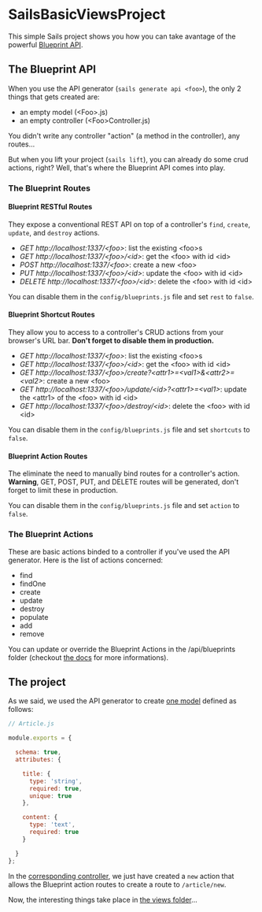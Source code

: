 # SailsBasicViewsProject

This simple Sails project shows you how you can take avantage of the powerful
[Blueprint API](http://sailsjs.org/documentation/reference/blueprint-api).

## The Blueprint API

When you use the API generator (`sails generate api <foo>`), the only 2 things
that gets created are:

* an empty model (&lt;Foo&gt;.js)
* an empty controller (&lt;Foo&gt;Controller.js)

You didn't write any controller "action" (a method in the controller),
any routes...

But when you lift your project (`sails lift`), you can already do some crud
actions, right? Well, that's where the Blueprint API comes into play.

### The Blueprint Routes

#### Blueprint RESTful Routes

They expose a conventional REST API on top of a controller's `find`, `create`,
`update`, and `destroy` actions. 

* *GET http://localhost:1337/&lt;foo&gt;*: list the existing &lt;foo&gt;s
* *GET http://localhost:1337/&lt;foo&gt;/&lt;id&gt;*: get the &lt;foo&gt;
with id &lt;id&gt;
* *POST http://localhost:1337/&lt;foo&gt;*: create a new &lt;foo&gt;
* *PUT http://localhost:1337/&lt;foo&gt;/&lt;id&gt;*: update the &lt;foo&gt;
with id &lt;id&gt;
* *DELETE http://localhost:1337/&lt;foo&gt;/&lt;id&gt;*: delete the &lt;foo&gt;
with id &lt;id&gt;

You can disable them in the `config/blueprints.js` file and set `rest` to
`false`.

#### Blueprint Shortcut Routes

They allow you to access to a controller's CRUD actions from your browser's
URL bar. **Don't forget to disable them in production.**

* *GET http://localhost:1337/&lt;foo&gt;*: list the existing &lt;foo&gt;s
* *GET http://localhost:1337/&lt;foo&gt;/&lt;id&gt;*: get the &lt;foo&gt;
with id &lt;id&gt;
* *GET
http://localhost:1337/&lt;foo&gt;/create?&lt;attr1&gt;=&lt;val1&gt;&&lt;attr2&gt;=&lt;val2&gt;*:
create a new &lt;foo&gt;
* *GET
http://localhost:1337/&lt;foo&gt;/update/&lt;id&gt;?&lt;attr1&gt;=&lt;val1&gt;*:
update the &lt;attr1&gt; of the &lt;foo&gt; with id &lt;id&gt;
* *GET http://localhost:1337/&lt;foo&gt;/destroy/&lt;id&gt;*: delete the
&lt;foo&gt; with id &lt;id&gt;

You can disable them in the `config/blueprints.js` file and set `shortcuts` to
`false`.

#### Blueprint Action Routes

The eliminate the need to manually bind routes for a controller's action.
**Warning**, GET, POST, PUT, and DELETE routes will be generated, don't forget
to limit these in production.

You can disable them in the `config/blueprints.js` file and set `action` to
`false`.

### The Blueprint Actions

These are basic actions binded to a controller if you've used the API generator.
Here is the list of actions concerned:

* find
* findOne
* create
* update
* destroy
* populate
* add
* remove

You can update or override the Blueprint Actions in the /api/blueprints folder
(checkout [the docs](http://sailsjs.org/documentation/reference/blueprint-api)
for more informations).

## The project

As we said, we used the API generator to create
[one model](./api/models/Article.js) defined as follows:

```javascript
// Article.js

module.exports = {

  schema: true,
  attributes: {

    title: {
      type: 'string',
      required: true,
      unique: true
    },

    content: {
      type: 'text',
      required: true
    }

  }
};
```

In the [corresponding controller](./api/controllers/ArticleController.js), we
just have created a `new` action that allows the Blueprint action routes to
create a route to `/article/new`.

Now, the interesting things take place in [the views folder](./views/)...